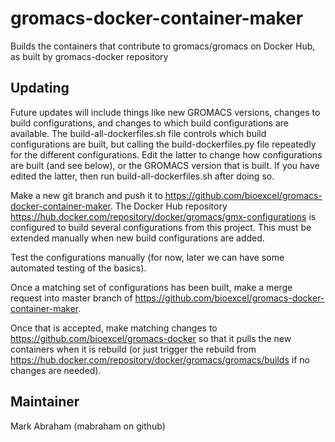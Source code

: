 # gromacs-docker-container-maker
Builds the containers that contribute to gromacs/gromacs on Docker Hub, as built by gromacs-docker repository

## Updating

Future updates will include things like new GROMACS versions, changes
to build configurations, and changes to which build configurations are
available.
The build-all-dockerfiles.sh file controls which build
configurations are built, but calling the build-dockerfiles.py file
repeatedly for the different configurations.
Edit the latter to change how configurations are built (and see
below), or the GROMACS version that is built. If you have
edited the latter, then run build-all-dockerfiles.sh after
doing so.

Make a new git branch and push it to
https://github.com/bioexcel/gromacs-docker-container-maker.
The Docker Hub repository
https://hub.docker.com/repository/docker/gromacs/gmx-configurations is
configured to build several configurations from this project. This must be
extended manually when new build configurations are added.

Test the configurations manually (for now, later we can have some
automated testing of the basics).

Once a matching set of configurations has been built, make a merge
request into master branch of https://github.com/bioexcel/gromacs-docker-container-maker.

Once that is accepted, make matching changes to https://github.com/bioexcel/gromacs-docker
so that it pulls the new containers when it is rebuild (or just trigger the
rebuild from https://hub.docker.com/repository/docker/gromacs/gromacs/builds
if no changes are needed).

## Maintainer

Mark Abraham (mabraham on github)
